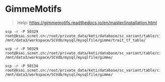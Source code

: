 # GimmeMotifs

> Help: https://gimmemotifs.readthedocs.io/en/master/installation.html


```shell
scp -r -P 50329 root@ksai.scnet.cn:/root/private_data/keti/database/sc_variant/table/cicero/trait_tf_table/sample_id_* /mnt/data3/workspace/SCVdb/mysql/mysqlfile/gimme/trait_tf_table/
```


```shell
scp -r -P 50329 root@ksai.scnet.cn:/root/private_data/keti/database/sc_variant/table/cicero/trait_tf_chunk_table /mnt/data3/workspace/SCVdb/mysql/mysqlfile/gimme/
```



```shell
scp -r -P 50134 root@ksai.scnet.cn:/root/private_data/keti/database/sc_variant/table/cicero/tf_gene /mnt/data3/workspace/SCVdb/mysql/mysqlfile/gimme/
```

